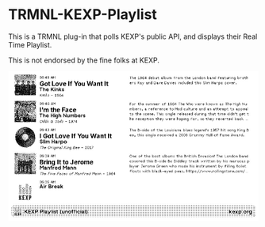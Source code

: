 # TRMNL-KEXP-Playlist

This is a TRMNL plug-in that polls KEXP's public API, and displays their Real Time Playlist.

This is not endorsed by the fine folks at KEXP.

![TRMNL display](images/full_screen.jpg)
